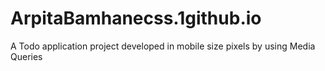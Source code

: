 # ArpitaBamhanecss.1github.io
A Todo application project developed in mobile size pixels by using Media Queries 
